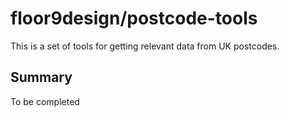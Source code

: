 # floor9design/postcode-tools

This is a set of tools for getting relevant data from UK postcodes. 

## Summary

To be completed

